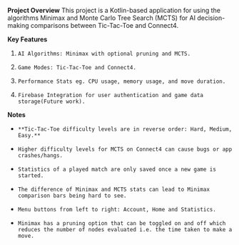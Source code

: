 **Project Overview**
This project is a Kotlin-based application for using the algorithms Minimax and Monte Carlo Tree Search (MCTS) for AI decision-making comparisons between Tic-Tac-Toe and Connect4.  

**Key Features**
1.     AI Algorithms: Minimax with optional pruning and MCTS.
2.     Game Modes: Tic-Tac-Toe and Connect4.
3.     Performance Stats eg. CPU usage, memory usage, and move duration.
4.     Firebase Integration for user authentication and game data storage(Future work).

**Notes**
*     **Tic-Tac-Toe difficulty levels are in reverse order: Hard, Medium, Easy.**
*     Higher difficulty levels for MCTS on Connect4 can cause bugs or app crashes/hangs.
*     Statistics of a played match are only saved once a new game is started.
*     The difference of Minimax and MCTS stats can lead to Minimax comparison bars being hard to see.
*     Menu buttons from left to right: Account, Home and Statistics.
*     Minimax has a pruning option that can be toggled on and off which reduces the number of nodes evaluated i.e. the time taken to make a move.

